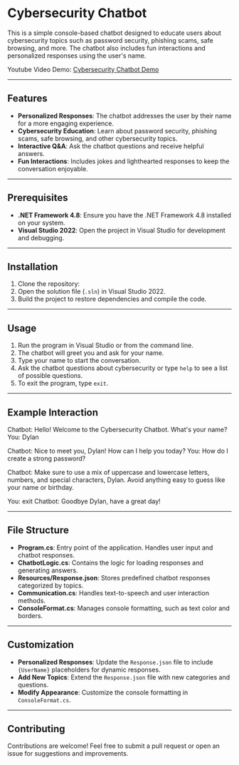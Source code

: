 # Cybersecurity Chatbot

This is a simple console-based chatbot designed to educate users about cybersecurity topics such as password security, phishing scams, safe browsing, and more. The chatbot also includes fun interactions and personalized responses using the user's name.

Youtube Video 
Demo: [Cybersecurity Chatbot Demo](https://youtu.be/RThOkKN5AXs)


---

## Features
- **Personalized Responses**: The chatbot addresses the user by their name for a more engaging experience.
- **Cybersecurity Education**: Learn about password security, phishing scams, safe browsing, and other cybersecurity topics.
- **Interactive Q&A**: Ask the chatbot questions and receive helpful answers.
- **Fun Interactions**: Includes jokes and lighthearted responses to keep the conversation enjoyable.

---

## Prerequisites
- **.NET Framework 4.8**: Ensure you have the .NET Framework 4.8 installed on your system.
- **Visual Studio 2022**: Open the project in Visual Studio for development and debugging.

---

## Installation
1. Clone the repository:
2. Open the solution file (`.sln`) in Visual Studio 2022.
3. Build the project to restore dependencies and compile the code.

---

## Usage
1. Run the program in Visual Studio or from the command line.
2. The chatbot will greet you and ask for your name.
3. Type your name to start the conversation.
4. Ask the chatbot questions about cybersecurity or type `help` to see a list of possible questions.
5. To exit the program, type `exit`.

---

## Example Interaction
Chatbot: Hello! Welcome to the Cybersecurity Chatbot. 
What's your name? 
You: Dylan 

Chatbot: Nice to meet you, Dylan! How can I help you today? 
You: How do I create a strong password? 

Chatbot: Make sure to use a mix of uppercase and lowercase letters, numbers, and special characters, Dylan. Avoid anything easy to guess like your name or birthday. 

You: exit 
Chatbot: Goodbye Dylan, have a great day!

---

## File Structure
- **Program.cs**: Entry point of the application. Handles user input and chatbot responses.
- **ChatbotLogic.cs**: Contains the logic for loading responses and generating answers.
- **Resources/Response.json**: Stores predefined chatbot responses categorized by topics.
- **Communication.cs**: Handles text-to-speech and user interaction methods.
- **ConsoleFormat.cs**: Manages console formatting, such as text color and borders.

---

## Customization
- **Personalized Responses**: Update the `Response.json` file to include `{UserName}` placeholders for dynamic responses.
- **Add New Topics**: Extend the `Response.json` file with new categories and questions.
- **Modify Appearance**: Customize the console formatting in `ConsoleFormat.cs`.

---

## Contributing
Contributions are welcome! Feel free to submit a pull request or open an issue for suggestions and improvements.
